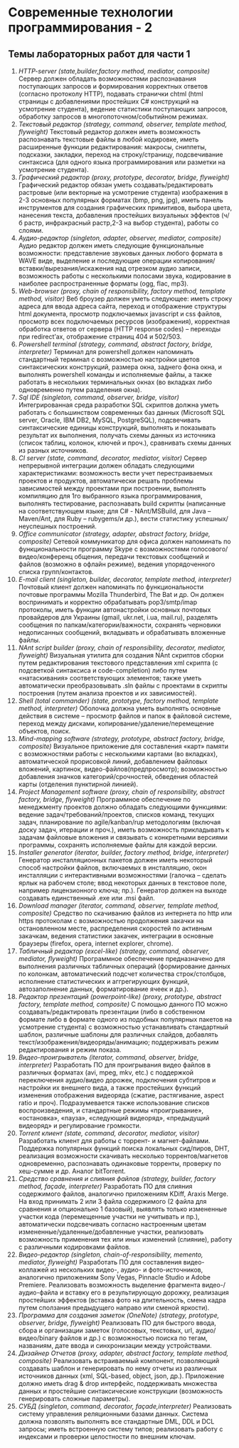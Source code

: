 ﻿# Современные технологии программирования - 2
## Темы лабораторных работ для части 1

1. *HTTP-server (state,builder,factory method, mediator, composite)*
Сервер должен обладать возможностями распознавания поступающих запросов и формирования корректных ответов (согласно протоколу HTTP), подавать странички chtml (html страницы с добавлениями простейших C# конструкций на усмотрение студента), ведение статистики поступающих запросов, обработку запросов в многопоточном/событийном режимах.
2. *Текстовый редактор (strategy, command, observer, template method, flyweight)*
Текстовый редактор должен иметь возможность распознавать текстовые файлы в любой кодировке, иметь расширенные функции редактирования: макросы, сниппеты, подсказки, закладки, переход на строку/страницу, подсвечивание синтаксиса (для одного языка программирования или разметки на усмотрение студента).
3. *Графический редактор (proxy, prototype, decorator, bridge, flyweight)*
Графический редактор обязан уметь создавать/редактировать растровые (или векторные на усмотрение студента) изображения в 2-3 основных популярных форматах (bmp, png, jpg), иметь панель инструментов для создания графических примитивов, выбора цвета, нанесения текста, добавления простейших визуальных эффектов (ч/б растр, инфракрасный растр,2-3 на выбор студента), работы со слоями.
4. *Аудио-редактор (singleton, adapter, observer, mediator, composite)*
Аудио редактор должен иметь следующие функциональные возможности: представление звуковых данных любого формата в WAVE виде, выделение и последующие операции копирования/вставки/вырезания/искажения над отрезком аудио записи, возможность работы с несколькими полосами звука, кодирование в наиболее распространенные форматы (ogg, flac, mp3).
5. *Web-browser (proxy, chain of responsibility, factory method, template method, visitor)*
Веб броузер должен уметь следующее: иметь строку адреса для ввода адреса сайта, переход и отображение структуры html документа, просмотр подключаемых javascript и css файлов, просмотр всех подключаемых ресурсов (изображения), корректная обработка ответов от сервера (HTTP response codes) – переходы при redirect’ах, отображение страниц 404 и 502/503.
6. *Powershell terminal (strategy, command, abstract factory, bridge, interpreter)*
Терминал для powershell должен напоминать стандартный терминал с возможностью настройки цветов синтаксических конструкций, размера окна, заднего фона окна, и выполнять powershell команды и исполняемые файлы, а также работать в нескольких терминальных окнах (во вкладках либо одновременно путем разделения окна).
7. *Sql IDE (singleton, command, observer, bridge, visitor)*
Интегрированная среда разработки SQL скриптов должна уметь работать с большинством современных баз данных (Microsoft SQL server, Oracle, IBM DB2, MySQL, PostgreSQL), подсвечивать синтаксические единицы конструкций, выполнять и показывать результат их выполнения, получать схемы данных из источника (список таблиц, колонок, ключей и проч.), сравнивать схемы данных из разных источников.
8. *CI server (state, command, decorator, mediator, visitor)*
Сервер непрерывной интеграции должен обладать следующими характеристиками: возможность вести учет перестраиваемых проектов и продуктов, автоматически решать проблемы зависимостей между проектами при построении, выполнять компиляцию для 1го выбранного языка программирования, выполнять тестирование, распознавать build скрипты (написанные на соответствующем языке; для C# - NAnt/MSBuild, для Java – Maven/Ant, для Ruby – rubygems/и др.), вести статистику успешных/неуспешных построений.
9. *Office communicator (strategy, adapter, abstract factory, bridge, composite)*
Сетевой коммуникатор для офиса должен напоминать по функциональности программу Skype с возможностями голосового/видео/конференц общения, передачи текстовых сообщений и файлов (возможно в офлайн режиме), ведения упорядоченного списка групп/контактов.
10. *E-mail client (singleton, builder, decorator, template method, interpreter)*
Почтовый клиент должен напоминать по функциональности почтовые программы Mozilla Thunderbird, The Bat и др. Он должен воспринимать и корректно обрабатывать pop3/smtp/imap протоколы, иметь функции автонастройки основных почтовых провайдеров для Украины (gmail, ukr.net, i.ua, mail.ru), разделять сообщения по папкам/категории/важности, сохранять черновики недописанных сообщений, вкладывать и обрабатывать вложенные файлы.
11. *NAnt script builder (proxy, chain of responsibility, decorator, mediator, flyweight)*
Визуальная утилита для создания NAnt скриптов сборки путем редактирования текстового представления xml скрипта (с подсветкой синтаксиса и code-completion) либо путем «натаскивания» соответствующих элементов; также уметь автоматически преобразовывать .sln файлы с проектами в скрипты построения (путем анализа проектов и их зависимостей).
12. *Shell (total commander) (state, prototype, factory method, template method, interpreter)*
Оболочка должна уметь выполнять основные действия в системе – просмотр файлов и папок в файловой системе, переход между дисками, копирование/удаление/перемещение объектов, поиск.
13. *Mind-mapping software (strategy, prototype, abstract factory, bridge, composite)*
Визуальное приложение для составления «карт» памяти с возможностями работы с несколькими картами (во вкладках), автоматической прорисовкой линий, добавлением файловых вложений, картинок, видео-файлов(предпросмотр); возможностью добавления значков категорий/срочностей, обведения областей карты (отделения пунктирной линией).
14. *Project Management software (proxy, chain of responsibility, abstract factory, bridge, flyweight)*
Программное обеспечение по менеджменту проектов должно обладать следующими функциями: ведение задач/требований/проектов, списков команд, текущих задач, планирование по agile/kanban/rup методологиям (включая доску задач, итерации и проч.), иметь возможность прикладывать к задачам файловые вложения и связывать с конкретными версиями программы, сохранять исполняемые файлы для каждой версии.
15. *Installer generator (iterator, builder, factory method, bridge, interpreter)*
Генератор инсталляционных пакетов должен иметь некоторый способ настройки файлов, включаемых в инсталляцию, окон инсталляции с интерактивными возможностями (галочка – сделать ярлык на рабочем столе; ввод некоторых данных в текстовое поле, например лицензионного ключа; пр.). Генератор должен на выходе создавать единственный .exe или .msi файл.
16. *Download manager (iterator, command, observer, template method, composite)*
Средство по скачиванию файлов из интернета по http или https протоколам с возможностью продолжения закачки на остановленном месте, распределения скоростей по активным закачкам, ведения статистики закачек, интеграции в основные браузеры (firefox, opera, internet explorer, chrome).
17. *Табличный редактор (excel-like) (strategy, command, observer, mediator, flyweight)*
Программное обеспечение предназначено для выполнения различных табличных операций (формирование данных по колонкам, автоматический подсчет количества строк/столбцов, исполнение статистических и аггрегирующих функций, автозаполнение данных, форматирование ячеек и др.).
18. *Редактор презентаций (powerpoint-like) (proxy, prototype, abstract factory, template method, composite)*
С помощью данного ПО можно создавать/редактировать презентации (либо в собственном формате либо в формате одного из подобных популярных пакетов на усмотрение студента) с возможностью устанавливать стандартный шаблон, различные шаблоны для различных слайдов, добавлять текст/изображения/видеоряды/анимацию; поддерживать режим редактирования и режим показа.
19. *Видео-проигрыватель (iterator, command, observer, bridge, interpreter)*
Разработать ПО для проигрывания видео файлов в различных форматах (avi, mpeg, mkv, etc.) с поддержкой переключения аудио/видео дорожек, подключения субтитров и настройки их внешнего вида, а также простейших функций изменения отображения видеоряда (сжатие, растягивание, aspect ratio и проч). Подразумевается также использование списков воспроизведения, и стандартные режимы «проигрывание», «остановка», «пауза», «следующий видеоряд», «предыдущий видеоряд» и регулирование громкости.
20. *Torrent клиент (state, command, decorator, mediator, visitor)*
Разработать клиент для работы с торрент- и магнет-файлами. Поддержка популярных функций поиска локальных сид/пиров, DHT, реализация возможности скачивать несколько торрентов/магнетов одновременно, распознавать одинаковые торренты, проверку по хеш-сумме и др. Аналог bitTorrent.
21. *Средство сравнения и слияния файлов (strategy, builder, factory method, façade, interpreter)*
Разработать ПО для слияния содержимого файлов, аналогично приложениям KDiff, Araxis Merge. На вход принимать 2 или 3 файла содержимого (2 файла для сравнения и опционально 1 базовый), выявлять только измененные участки кода (перемещенные участки не учитывать и пр.), автоматически подсвечивать согласно настроенным цветам измененные/удаленные/добавленные участки, реализовать возможность применения тех или иных изменений (слияние), работу с различными кодировками файлов.
22. *Видео-редактор (singleton, chain-of-responsibility, memento, mediator, flyweight)*
Разработать ПО для составления видео-коллажей из нескольких видео-, аудио- и фото-источников, аналогично приложениям Sony Vegas, Pinnacle Studio и Adobe Premiere. Реализовать возможность выделение фрагмента видео-/аудио-файла и вставку его в результирующую дорожку, реализация простейших эффектов (вставка фото на длительность, смена кадра путем сползания предыдущего направо или сменой яркости).
23. *Программа для создания заметок (OneNote) (strategy, prototype, observer, bridge, flyweight)*
Реализовать ПО для быстрого ввода, сбора и организации заметок (голосовых, текстовых, url, аудио/видео/binary файлов и др.) с возможностью поиска по тегам, названиям, дате ввода и синхронизации между устройствами.
24. *Дизайнер Отчетов (proxy, adapter, abstract factory, template method, composite)*
Реализовать встраиваемый компонент, позволяющий создавать шаблон и генерировать по нему отчеты из различных источников данных (xml, SQL-based, object, json, др.). Приложение должно иметь drag & drop интерфейс, поддерживать множества данных и простейшие синтаксические конструкции (возможность генерировать сложные параметры).
25. *СУБД (singleton, command, decorator, façade,interpreter)*
Реализовать систему управления реляционными базами данных. Система должна позволять выполнять все стандартные DML, DDL и DCL запросы; иметь встроенную систему типов; реализовать работу с индексами и проверки целостности по внешним ключам.
